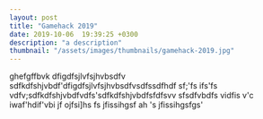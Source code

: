 ```yaml
---
layout: post
title: "Gamehack 2019"
date: 2019-10-06  19:39:25 +0300
description: "a description"
thumbnail: "/assets/images/thumbnails/gamehack-2019.jpg"
---
```

ghefgffbvk
dfigdfsjlvfsjhvbsdfv
sdfkdfshjvbdf'dfigdfsjlvfsjhvbsdfvsdfssdfhdf
sf;'fs
ifs'fs
vdfv;sdfkdfshjvbdfvdfs'sdfkdfshjvbdfsfdfsvv
sfsdfvbdfs
vidfis
v'c
iwaf'hdif'vbi
jf ojfsi]hs fs jfissihgsf
ah 's jfissihgsfgs'
